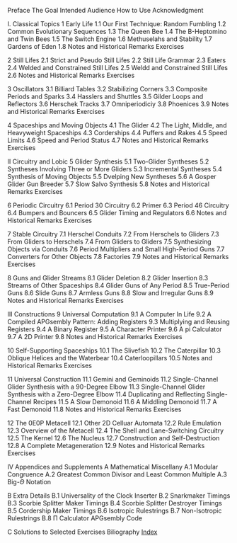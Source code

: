 Preface
The Goal
Intended Audience
How to Use
Acknowledgment

Ⅰ. Classical Topics
1 Early Life
1.1 Our First Technique: Random Fumbling
1.2 Common Evolutionary Sequences
1.3 The Queen Bee
1.4 The B-Heptomino and Twin Bees
1.5 The Switch Engine
1.6 Methuselahs and Stability
1.7 Gardens of Eden
1.8 Notes and Historical Remarks
Exercises

2 Still Lifes
2.1 Strict and Pseudo Still Lifes
2.2 Still Life Grammar
2.3 Eaters
2.4 Welded and Constrained Still Lifes
2.5 Weldd and Constrained Still Lifes
2.6 Notes and Historical Remarks
Exercises

3 Oscillators
3.1 Billiard Tables
3.2 Stabilizing Corners
3.3 Composite Periods and Sparks
3.4 Hasslers and Shuttles
3.5 Gilder Loops and Reflectors
3.6 Herschek Tracks
3.7 Omniperiodiciy
3.8 Phoenices
3.9 Notes and Historical Remarks
Exercises

4 Spaceships and Moving Objects
4.1 The Glider
4.2 The Light, Middle, and Heavyweight Spaceships
4.3 Corderships
4.4 Puffers and Rakes
4.5 Speed Limits
4.6 Speed and Period Status
4.7 Notes and Historical Remarks
Exercises

Ⅱ Circuitry and Lobic
5 Glider Synthesis
5.1 Two-Glider Syntheses
5.2 Syntheses Involving Three or More Gliders
5.3 Incremental Syntheses
5.4 Synthesis of Moving Objects
5.5 Dvelping New Syntheses
5.6 A Gosper Glider Gun Breeder
5.7 Slow Salvo Synthesis
5.8 Notes and Historical Remarks
Exercises

6 Periodic Circuitry
6.1 Period 30 Circuitry
6.2 Primer
6.3 Period 46 Circuitry
6.4 Bumpers and Bouncers
6.5 Glider Timing and Regulators
6.6 Notes and Historical Remarks
Exercises

7 Stable Circuitry
7.1 Herschel Conduits
7.2 From Herschels to Gliders
7.3 From Gliders to Herschels
7.4 From Gliders to Gliders
7.5 Synthesizing Objects via Conduits
7.6 Period Multipliers and Small High-Period Guns
7.7 Converters for Other Objects
7.8 Factories
7.9 Notes and Historical Remarks
Exercises

8 Guns and Glider Streams
8.1 Glider Deletion
8.2 Glider Insertion
8.3 Streams of Other Spaceships
8.4 Glider Guns of Any Period
8.5 True-Period Guns
8.6 Slide Guns
8.7 Armless Guns
8.8 Slow and Irregular Guns
8.9 Notes and Historical Remarks
Exercises

Ⅲ Constructions
9 Universal Computation
9.1 A Computer In Life
9.2 A Compiled APGsembly Pattern: Adding Registers
9.3 Multiplying and Reusing Registers
9.4 A Binary Register
9.5 A Character Printer
9.6 A pi Calculator
9.7 A 2D Printer
9.8 Notes and Historical Remarks
Exercises

10 Self-Supporting Spaceships
10.1 The Slivefish
10.2 The Caterpillar
10.3 Oblique Helices and the Waterbear
10.4  Caterloopillars
10.5 Notes and Historical Remarks
Exercises

11 Universal Construction
11.1 Gemini and Geminoids
11.2 Single-Channel Glider Synthesis with a 90-Degree Elbow
11.3 Single-Channel Glider Synthesis with a Zero-Degree Elbow
11.4 Duplicating and Reflecting Single-Channel Recipes
11.5 A Slow Demonoid
11.6 A Middling Demonoid
11.7 A Fast Demonoid
11.8 Notes and Historical Remarks
Exercises

12 The 0E0P Metacell
12.1 Other 2D Celluar Automata
12.2 Rule Emulation
12.3 Overview of the Metacell
12.4 The Shell and Lane-Switching Circuitry
12.5 The Kernel
12.6 The Nucleus
12.7 Construction and Self-Destruction
12.8 A Complete Metageneration
12.9 Notes and Historical Remarks
Exercises

Ⅳ Appendices and Supplements
A Mathematical Miscellany
A.1 Modular Congruence
A.2 Greatest Common Divisor and Least Common Multiple
A.3 Big-$\Theta$  Notation

B Extra Details
B.1 Universality of the Clock Inserter
B.2 Snarkmaker Timings
B.3 Scorbie Splitter Maker Timings
B.4 Scorbie Splitter Destroyer Timings
B.5 Cordership Maker Timings
B.6 Isotropic Rulestrings
B.7 Non-Isotropic Rulestrings
B.8 Π Calculator APGsembly Code

C Solutions to Selected Exercises 
Biliography
[Index](./Index)